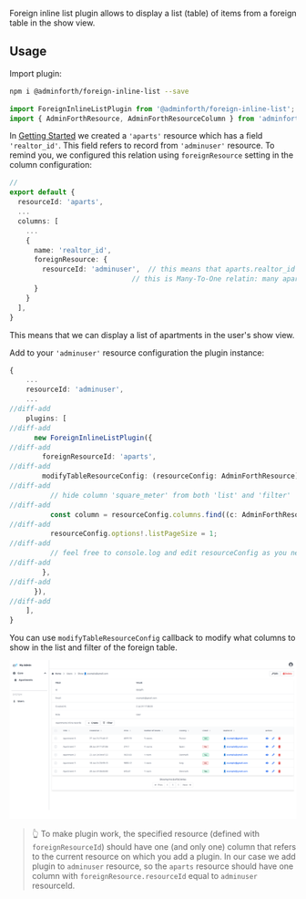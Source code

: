
Foreign inline list plugin allows to display a list (table) of items from a foreign table in the show view.

## Usage


Import plugin:

```bash
npm i @adminforth/foreign-inline-list --save
```

```ts title="./resources/users.ts"
import ForeignInlineListPlugin from '@adminforth/foreign-inline-list';
import { AdminForthResource, AdminForthResourceColumn } from 'adminforth';
```


In [Getting Started](<../001-gettingStarted.md>) we created a `'aparts'` resource which has a field `'realtor_id'`.
This field refers to record from `'adminuser'` resource. To remind you, we configured this relation using `foreignResource` setting in the column configuration:

```typescript title="./resources/apartments.ts"
// 
export default {
  resourceId: 'aparts',
  ...
  columns: [
    ...
    {
      name: 'realtor_id',
      foreignResource: {
        resourceId: 'adminuser',  // this means that aparts.realtor_id refers to primary key of 'adminuser' resource
                              // this is Many-To-One relatin: many aparts can refer to one user
      }
    }
  ],
}
```

This means that we can display a list of apartments in the user's show view.

Add to your `'adminuser'` resource configuration the plugin instance:


```ts title="./resources/users.ts"
{ 
    ...
    resourceId: 'adminuser',
    ...
//diff-add
    plugins: [
//diff-add
      new ForeignInlineListPlugin({
//diff-add
        foreignResourceId: 'aparts',
//diff-add
        modifyTableResourceConfig: (resourceConfig: AdminForthResource) => {
//diff-add
          // hide column 'square_meter' from both 'list' and 'filter'
//diff-add
          const column = resourceConfig.columns.find((c: AdminForthResourceColumn) => c.name === 'square_meter')!.showIn = { all: false };
//diff-add
          resourceConfig.options!.listPageSize = 1;
//diff-add
          // feel free to console.log and edit resourceConfig as you need
//diff-add
        },
//diff-add
      }),
//diff-add
    ],
}
```

You can use `modifyTableResourceConfig` callback to modify what columns to show in the list and filter of the foreign table.

![alt text](ForeignInlineList.png)

> 👆 To make plugin work, the specified resource (defined with `foreignResourceId`) should have one (and only one) column that refers to the current resource on which you add a plugin.
> In our case we add plugin to `adminuser` resource, so the `aparts` resource should have one column with `foreignResource.resourceId` equal to `adminuser` resourceId.